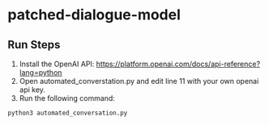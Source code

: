 # patched-dialogue-model

## Run Steps
1. Install the OpenAI API: https://platform.openai.com/docs/api-reference?lang=python
2. Open automated_converstation.py and edit line 11 with your own openai api key.
3. Run the following command:

```
python3 automated_conversation.py
```
